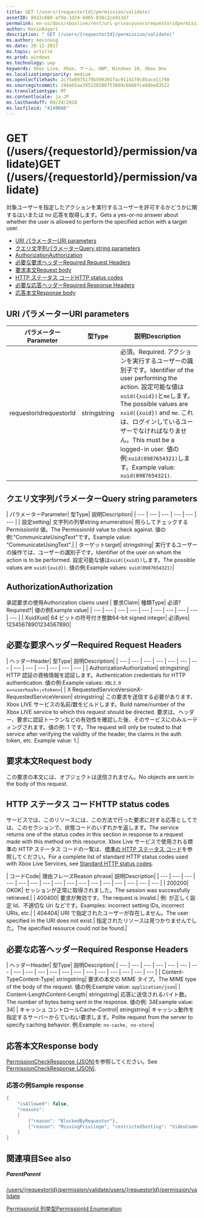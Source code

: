 ```yaml
---
title: GET (/users/{requestorId}/permission/validate)
assetID: 8d22c668-af9a-1d24-8d65-830c2ce913d7
permalink: en-us/docs/xboxlive/rest/uri-privacyusersrequestoridpermissionvalidateget.html
author: KevinAsgari
description: " GET (/users/{requestorId}/permission/validate)"
ms.author: kevinasg
ms.date: 20-12-2017
ms.topic: article
ms.prod: windows
ms.technology: uwp
keywords: Xbox Live, Xbox, ゲーム, UWP, Windows 10, Xbox One
ms.localizationpriority: medium
ms.openlocfilehash: 2c75a0975179b599201fac91141f8c85ace11790
ms.sourcegitcommit: 194ab5aa395226580753869c6b66fce88be83522
ms.translationtype: MT
ms.contentlocale: ja-JP
ms.lasthandoff: 09/24/2018
ms.locfileid: "4149666"
---
```

# <a name="get-usersrequestoridpermissionvalidate"></a><span data-ttu-id="25cb6-104">GET (/users/{requestorId}/permission/validate)</span><span class="sxs-lookup"><span data-stu-id="25cb6-104">GET (/users/{requestorId}/permission/validate)</span></span>
<span data-ttu-id="25cb6-105">対象ユーザーを指定したアクションを実行するユーザーを許可するかどうかに関するはいまたは no 応答を取得します。</span><span class="sxs-lookup"><span data-stu-id="25cb6-105">Gets a yes-or-no answer about whether the user is allowed to perform the specified action with a target user.</span></span>

  * [<span data-ttu-id="25cb6-106">URI パラメーター</span><span class="sxs-lookup"><span data-stu-id="25cb6-106">URI parameters</span></span>](#ID4EQ)
  * [<span data-ttu-id="25cb6-107">クエリ文字列パラメーター</span><span class="sxs-lookup"><span data-stu-id="25cb6-107">Query string parameters</span></span>](#ID4E2)
  * [<span data-ttu-id="25cb6-108">Authorization</span><span class="sxs-lookup"><span data-stu-id="25cb6-108">Authorization</span></span>](#ID4EDC)
  * [<span data-ttu-id="25cb6-109">必要な要求ヘッダー</span><span class="sxs-lookup"><span data-stu-id="25cb6-109">Required Request Headers</span></span>](#ID4EID)
  * [<span data-ttu-id="25cb6-110">要求本文</span><span class="sxs-lookup"><span data-stu-id="25cb6-110">Request body</span></span>](#ID4ETE)
  * [<span data-ttu-id="25cb6-111">HTTP ステータス コード</span><span class="sxs-lookup"><span data-stu-id="25cb6-111">HTTP status codes</span></span>](#ID4E5E)
  * [<span data-ttu-id="25cb6-112">必要な応答ヘッダー</span><span class="sxs-lookup"><span data-stu-id="25cb6-112">Required Response Headers</span></span>](#ID4ETG)
  * [<span data-ttu-id="25cb6-113">応答本文</span><span class="sxs-lookup"><span data-stu-id="25cb6-113">Response body</span></span>](#ID4EKAAC)

<a id="ID4EQ"></a>


## <a name="uri-parameters"></a><span data-ttu-id="25cb6-114">URI パラメーター</span><span class="sxs-lookup"><span data-stu-id="25cb6-114">URI parameters</span></span>

| <span data-ttu-id="25cb6-115">パラメーター</span><span class="sxs-lookup"><span data-stu-id="25cb6-115">Parameter</span></span>| <span data-ttu-id="25cb6-116">型</span><span class="sxs-lookup"><span data-stu-id="25cb6-116">Type</span></span>| <span data-ttu-id="25cb6-117">説明</span><span class="sxs-lookup"><span data-stu-id="25cb6-117">Description</span></span>|
| --- | --- | --- |
| <span data-ttu-id="25cb6-118">requestorId</span><span class="sxs-lookup"><span data-stu-id="25cb6-118">requestorId</span></span>| <span data-ttu-id="25cb6-119">string</span><span class="sxs-lookup"><span data-stu-id="25cb6-119">string</span></span>| <span data-ttu-id="25cb6-120">必須。</span><span class="sxs-lookup"><span data-stu-id="25cb6-120">Required.</span></span> <span data-ttu-id="25cb6-121">アクションを実行するユーザーの識別子です。</span><span class="sxs-lookup"><span data-stu-id="25cb6-121">Identifier of the user performing the action.</span></span> <span data-ttu-id="25cb6-122">設定可能な値は<code>xuid({xuid})</code>と<code>me</code>します。</span><span class="sxs-lookup"><span data-stu-id="25cb6-122">The possible values are <code>xuid({xuid})</code> and <code>me</code>.</span></span> <span data-ttu-id="25cb6-123">これは、ログインしているユーザーでなければなりません。</span><span class="sxs-lookup"><span data-stu-id="25cb6-123">This must be a logged-in user.</span></span> <span data-ttu-id="25cb6-124">値の例:<code>xuid(0987654321)</code>します。</span><span class="sxs-lookup"><span data-stu-id="25cb6-124">Example value: <code>xuid(0987654321)</code>.</span></span>|

<a id="ID4E2"></a>


## <a name="query-string-parameters"></a><span data-ttu-id="25cb6-125">クエリ文字列パラメーター</span><span class="sxs-lookup"><span data-stu-id="25cb6-125">Query string parameters</span></span>

| <span data-ttu-id="25cb6-126">パラメーター</span><span class="sxs-lookup"><span data-stu-id="25cb6-126">Parameter</span></span>| <span data-ttu-id="25cb6-127">型</span><span class="sxs-lookup"><span data-stu-id="25cb6-127">Type</span></span>| <span data-ttu-id="25cb6-128">説明</span><span class="sxs-lookup"><span data-stu-id="25cb6-128">Description</span></span>|
| --- | --- | --- | --- | --- | --- |
| <span data-ttu-id="25cb6-129">設定</span><span class="sxs-lookup"><span data-stu-id="25cb6-129">setting</span></span>| <span data-ttu-id="25cb6-130">文字列の列挙</span><span class="sxs-lookup"><span data-stu-id="25cb6-130">string enumeration</span></span>| <span data-ttu-id="25cb6-131">照らしてチェックする PermissionId 値。</span><span class="sxs-lookup"><span data-stu-id="25cb6-131">The PermissionId value to check against.</span></span> <span data-ttu-id="25cb6-132">値の例:"CommunicateUsingText"です。</span><span class="sxs-lookup"><span data-stu-id="25cb6-132">Example value: "CommunicateUsingText".</span></span>|
| <span data-ttu-id="25cb6-133">ターゲット</span><span class="sxs-lookup"><span data-stu-id="25cb6-133">target</span></span>| <span data-ttu-id="25cb6-134">string</span><span class="sxs-lookup"><span data-stu-id="25cb6-134">string</span></span>| <span data-ttu-id="25cb6-135">実行するユーザーの操作では、ユーザーの識別子です。</span><span class="sxs-lookup"><span data-stu-id="25cb6-135">Identifier of the user on whom the action is to be performed.</span></span> <span data-ttu-id="25cb6-136">設定可能な値は<code>xuid({xuid})</code>します。</span><span class="sxs-lookup"><span data-stu-id="25cb6-136">The possible values are <code>xuid({xuid})</code>.</span></span> <span data-ttu-id="25cb6-137">値の例:</span><span class="sxs-lookup"><span data-stu-id="25cb6-137">Example values:</span></span> <code>xuid(0987654321)</code>|

<a id="ID4EDC"></a>


## <a name="authorization"></a><span data-ttu-id="25cb6-138">Authorization</span><span class="sxs-lookup"><span data-stu-id="25cb6-138">Authorization</span></span>

<span data-ttu-id="25cb6-139">承認要求の使用</span><span class="sxs-lookup"><span data-stu-id="25cb6-139">Authorization claims used</span></span> | <span data-ttu-id="25cb6-140">要求</span><span class="sxs-lookup"><span data-stu-id="25cb6-140">Claim</span></span>| <span data-ttu-id="25cb6-141">種類</span><span class="sxs-lookup"><span data-stu-id="25cb6-141">Type</span></span>| <span data-ttu-id="25cb6-142">必須?</span><span class="sxs-lookup"><span data-stu-id="25cb6-142">Required?</span></span>| <span data-ttu-id="25cb6-143">値の例</span><span class="sxs-lookup"><span data-stu-id="25cb6-143">Example value</span></span>|
| --- | --- | --- | --- | --- | --- | --- | --- | --- | --- |
| <span data-ttu-id="25cb6-144">Xuid</span><span class="sxs-lookup"><span data-stu-id="25cb6-144">Xuid</span></span>| <span data-ttu-id="25cb6-145">64 ビットの符号付き整数</span><span class="sxs-lookup"><span data-stu-id="25cb6-145">64-bit signed integer</span></span>| <span data-ttu-id="25cb6-146">必須</span><span class="sxs-lookup"><span data-stu-id="25cb6-146">yes</span></span>| <span data-ttu-id="25cb6-147">1234567890</span><span class="sxs-lookup"><span data-stu-id="25cb6-147">1234567890</span></span>|

<a id="ID4EID"></a>


## <a name="required-request-headers"></a><span data-ttu-id="25cb6-148">必要な要求ヘッダー</span><span class="sxs-lookup"><span data-stu-id="25cb6-148">Required Request Headers</span></span>

| <span data-ttu-id="25cb6-149">ヘッダー</span><span class="sxs-lookup"><span data-stu-id="25cb6-149">Header</span></span>| <span data-ttu-id="25cb6-150">型</span><span class="sxs-lookup"><span data-stu-id="25cb6-150">Type</span></span>| <span data-ttu-id="25cb6-151">説明</span><span class="sxs-lookup"><span data-stu-id="25cb6-151">Description</span></span>|
| --- | --- | --- | --- | --- | --- | --- | --- | --- | --- | --- | --- | --- |
| <span data-ttu-id="25cb6-152">Authorization</span><span class="sxs-lookup"><span data-stu-id="25cb6-152">Authorization</span></span>| <span data-ttu-id="25cb6-153">string</span><span class="sxs-lookup"><span data-stu-id="25cb6-153">string</span></span>| <span data-ttu-id="25cb6-154">HTTP 認証の資格情報を認証します。</span><span class="sxs-lookup"><span data-stu-id="25cb6-154">Authentication credentials for HTTP authentication.</span></span> <span data-ttu-id="25cb6-155">値の例:</span><span class="sxs-lookup"><span data-stu-id="25cb6-155">Example values:</span></span> <code>XBL3.0 x=&lt;userhash>;&lt;token></code>|
| <span data-ttu-id="25cb6-156">X RequestedServiceVersion</span><span class="sxs-lookup"><span data-stu-id="25cb6-156">X-RequestedServiceVersion</span></span>| <span data-ttu-id="25cb6-157">string</span><span class="sxs-lookup"><span data-stu-id="25cb6-157">string</span></span>| <span data-ttu-id="25cb6-158">この要求を送信する必要があります、Xbox LIVE サービスの名前/数をビルドします。</span><span class="sxs-lookup"><span data-stu-id="25cb6-158">Build name/number of the Xbox LIVE service to which this request should be directed.</span></span> <span data-ttu-id="25cb6-159">要求は、ヘッダー、要求に認証トークンなどの有効性を確認した後、そのサービスにのみルーティングされます。値の例: 1 です。</span><span class="sxs-lookup"><span data-stu-id="25cb6-159">The request will only be routed to that service after verifying the validity of the header, the claims in the auth token, etc. Example value: 1.</span></span>|

<a id="ID4ETE"></a>


## <a name="request-body"></a><span data-ttu-id="25cb6-160">要求本文</span><span class="sxs-lookup"><span data-stu-id="25cb6-160">Request body</span></span>

<span data-ttu-id="25cb6-161">この要求の本文には、オブジェクトは送信されません。</span><span class="sxs-lookup"><span data-stu-id="25cb6-161">No objects are sent in the body of this request.</span></span>

<a id="ID4E5E"></a>


## <a name="http-status-codes"></a><span data-ttu-id="25cb6-162">HTTP ステータス コード</span><span class="sxs-lookup"><span data-stu-id="25cb6-162">HTTP status codes</span></span>

<span data-ttu-id="25cb6-163">サービスでは、このリソースには、この方法で行った要求に対する応答としてでは、このセクションで、状態コードのいずれかを返します。</span><span class="sxs-lookup"><span data-stu-id="25cb6-163">The service returns one of the status codes in this section in response to a request made with this method on this resource.</span></span> <span data-ttu-id="25cb6-164">Xbox Live サービスで使用される標準の HTTP ステータス コードの一覧は、[標準の HTTP ステータス コード](../../additional/httpstatuscodes.md)を参照してください。</span><span class="sxs-lookup"><span data-stu-id="25cb6-164">For a complete list of standard HTTP status codes used with Xbox Live Services, see [Standard HTTP status codes](../../additional/httpstatuscodes.md).</span></span>

| <span data-ttu-id="25cb6-165">コード</span><span class="sxs-lookup"><span data-stu-id="25cb6-165">Code</span></span>| <span data-ttu-id="25cb6-166">理由フレーズ</span><span class="sxs-lookup"><span data-stu-id="25cb6-166">Reason phrase</span></span>| <span data-ttu-id="25cb6-167">説明</span><span class="sxs-lookup"><span data-stu-id="25cb6-167">Description</span></span>|
| --- | --- | --- | --- | --- | --- | --- | --- | --- | --- | --- | --- | --- | --- | --- | --- |
| <span data-ttu-id="25cb6-168">200</span><span class="sxs-lookup"><span data-stu-id="25cb6-168">200</span></span>| <span data-ttu-id="25cb6-169">OK</span><span class="sxs-lookup"><span data-stu-id="25cb6-169">OK</span></span>| <span data-ttu-id="25cb6-170">セッションが正常に取得されました。</span><span class="sxs-lookup"><span data-stu-id="25cb6-170">The session was successfully retrieved.</span></span>|
| <span data-ttu-id="25cb6-171">400</span><span class="sxs-lookup"><span data-stu-id="25cb6-171">400</span></span>| <span data-ttu-id="25cb6-172">要求が無効です。</span><span class="sxs-lookup"><span data-stu-id="25cb6-172">The request is invalid.</span></span>| <span data-ttu-id="25cb6-173">例: が正しく設定 Id、不適切な Uri などです。</span><span class="sxs-lookup"><span data-stu-id="25cb6-173">Examples: incorrect setting IDs, incorrect URIs, etc.</span></span>|
| <span data-ttu-id="25cb6-174">404</span><span class="sxs-lookup"><span data-stu-id="25cb6-174">404</span></span>| <span data-ttu-id="25cb6-175">URI で指定されたユーザーが存在しません。</span><span class="sxs-lookup"><span data-stu-id="25cb6-175">The user specified in the URI does not exist.</span></span>| <span data-ttu-id="25cb6-176">指定されたリソースは見つかりませんでした。</span><span class="sxs-lookup"><span data-stu-id="25cb6-176">The specified resource could not be found.</span></span>|

<a id="ID4ETG"></a>


## <a name="required-response-headers"></a><span data-ttu-id="25cb6-177">必要な応答ヘッダー</span><span class="sxs-lookup"><span data-stu-id="25cb6-177">Required Response Headers</span></span>

| <span data-ttu-id="25cb6-178">ヘッダー</span><span class="sxs-lookup"><span data-stu-id="25cb6-178">Header</span></span>| <span data-ttu-id="25cb6-179">型</span><span class="sxs-lookup"><span data-stu-id="25cb6-179">Type</span></span>| <span data-ttu-id="25cb6-180">説明</span><span class="sxs-lookup"><span data-stu-id="25cb6-180">Description</span></span>|
| --- | --- | --- | --- | --- | --- | --- | --- | --- | --- | --- | --- | --- | --- | --- | --- | --- | --- | --- |
| <span data-ttu-id="25cb6-181">Content-Type</span><span class="sxs-lookup"><span data-stu-id="25cb6-181">Content-Type</span></span>| <span data-ttu-id="25cb6-182">string</span><span class="sxs-lookup"><span data-stu-id="25cb6-182">string</span></span>| <span data-ttu-id="25cb6-183">要求の本文の MIME タイプ。</span><span class="sxs-lookup"><span data-stu-id="25cb6-183">The MIME type of the body of the request.</span></span> <span data-ttu-id="25cb6-184">値の例:</span><span class="sxs-lookup"><span data-stu-id="25cb6-184">Example value:</span></span> <code>application/json</code>|
| <span data-ttu-id="25cb6-185">Content-Length</span><span class="sxs-lookup"><span data-stu-id="25cb6-185">Content-Length</span></span>| <span data-ttu-id="25cb6-186">string</span><span class="sxs-lookup"><span data-stu-id="25cb6-186">string</span></span>| <span data-ttu-id="25cb6-187">応答に送信されるバイト数。</span><span class="sxs-lookup"><span data-stu-id="25cb6-187">The number of bytes being sent in the response.</span></span> <span data-ttu-id="25cb6-188">値の例: 34</span><span class="sxs-lookup"><span data-stu-id="25cb6-188">Example value: 34</span></span>|
| <span data-ttu-id="25cb6-189">キャッシュ コントロール</span><span class="sxs-lookup"><span data-stu-id="25cb6-189">Cache-Control</span></span>| <span data-ttu-id="25cb6-190">string</span><span class="sxs-lookup"><span data-stu-id="25cb6-190">string</span></span>| <span data-ttu-id="25cb6-191">キャッシュ動作を指定するサーバーからていねい要求します。</span><span class="sxs-lookup"><span data-stu-id="25cb6-191">Polite request from the server to specify caching behavior.</span></span> <span data-ttu-id="25cb6-192">例:</span><span class="sxs-lookup"><span data-stu-id="25cb6-192">Example:</span></span> <code>no-cache, no-store</code>|

<a id="ID4EKAAC"></a>


## <a name="response-body"></a><span data-ttu-id="25cb6-193">応答本文</span><span class="sxs-lookup"><span data-stu-id="25cb6-193">Response body</span></span>

<span data-ttu-id="25cb6-194">[PermissionCheckResponse (JSON)](../../json/json-permissioncheckresponse.md)を参照してください。</span><span class="sxs-lookup"><span data-stu-id="25cb6-194">See [PermissionCheckResponse (JSON)](../../json/json-permissioncheckresponse.md).</span></span>

<a id="ID4EWAAC"></a>


### <a name="sample-response"></a><span data-ttu-id="25cb6-195">応答の例</span><span class="sxs-lookup"><span data-stu-id="25cb6-195">Sample response</span></span>


```cpp
{
    "isAllowed": false,
    "reasons":
    [
        {"reason": "BlockedByRequestor"},
        {"reason": "MissingPrivilege", "restrictedSetting": "VideoCommunications"}
    ]
}

```


<a id="ID4EABAC"></a>


## <a name="see-also"></a><span data-ttu-id="25cb6-196">関連項目</span><span class="sxs-lookup"><span data-stu-id="25cb6-196">See also</span></span>

<a id="ID4ECBAC"></a>


##### <a name="parent"></a><span data-ttu-id="25cb6-197">Parent</span><span class="sxs-lookup"><span data-stu-id="25cb6-197">Parent</span></span>

[<span data-ttu-id="25cb6-198">/users/{requestorId}/permission/validate</span><span class="sxs-lookup"><span data-stu-id="25cb6-198">/users/{requestorId}/permission/validate</span></span>](uri-privacyusersrequestoridpermissionvalidate.md)

 [<span data-ttu-id="25cb6-199">PermissionId 列挙型</span><span class="sxs-lookup"><span data-stu-id="25cb6-199">PermissionId Enumeration</span></span>](../../enums/privacy-enum-permissionid.md)
